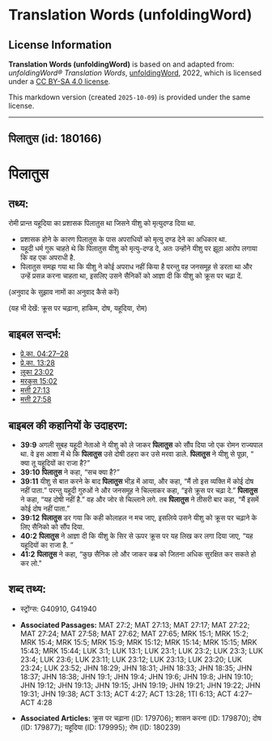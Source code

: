 # Translation Words (unfoldingWord)

## License Information

**Translation Words (unfoldingWord)** is based on and adapted from: _unfoldingWord® Translation Words_, [unfoldingWord](https://unfoldingword.org/utw), 2022, which is licensed under a [CC BY-SA 4.0 license](https://creativecommons.org/licenses/by-sa/4.0/legalcode.en).

This markdown version (created `2025-10-09`) is provided under the same license.



--------------------------------

## पिलातुस (id: 180166)

पिलातुस
=======

तथ्य:
-----

रोमी प्रान्त यहूदिया का प्रशासक पिलातुस था जिसने यीशु को मृत्युदण्ड दिया था.

* प्रशासक होने के कारण पिलातुस के पास अपराधियों को मृत्यु दण्ड देने का अधिकार था.
* यहूदी धर्म गुरू चाहते थे कि पिलातुस यीशु को मृत्यु\-दण्ड दे, अतः उन्होंने यीशु पर झूठा आरोप लगाया कि वह एक अपराधी है.
* पिलातुस समझ गया था कि यीशु ने कोई अपराध नहीं किया है परन्तु वह जनसमूह से डरता था और उन्हें प्रसन्न करना चाहता था, इसलिए उसने सैनिकों को आज्ञा दी कि यीशु को क्रूस पर चढ़ा दें.

(अनुवाद के सुझाव नामों का अनुवाद कैसे करें)

(यह भी देखें: क्रूस पर चढ़ाना, हाकिम, दोष, यहूदिया, रोम)

बाइबल सन्दर्भ:
--------------

* [प्रे.का. 04:27–28](https://ref.ly/Acts4:27-Acts4:28)
* [प्रे.का. 13:28](https://ref.ly/Acts13:28)
* [लूका 23:02](https://ref.ly/Luke23:2)
* [मरकुस 15:02](https://ref.ly/Mark15:2)
* [मत्ती 27:13](https://ref.ly/Matt27:13)
* [मत्ती 27:58](https://ref.ly/Matt27:58)

बाइबल की कहानियों के उदाहरण:
----------------------------

* **39:9** अगली सुबह यहूदी नेताओ ने यीशु को ले जाकर **पिलातुस** को सौंप दिया जो एक रोमन राज्यपाल था. वे इस आशा में थे कि **पिलातुस** उसे दोषी ठहरा कर उसे मरवा डाले. **पिलातुस** ने यीशु से पूछा, “ क्या तू यहूदियों का राजा है?”
* **39:10** **पिलातुस** ने कहा, “सच क्या है?”
* **39:11** यीशु से बात करने के बाद **पिलातुस** भीड़ में आया, और कहा, “मैं तो इस व्यक्ति में कोई दोष नहीं पाता.” परन्तु यहूदी गुरुओं ने और जनसमूह ने चिल्लाकर कहा, “इसे क्रूस पर चढ़ा दे.” **पिलातुस** ने कहा, “यह दोषी नहीं है.” वह और जोर से चिल्लाने लगे. तब **पिलातुस** ने तीसरी बार कहा, “मैं इसमें कोई दोष नहीं पाता.”
* **39:12** **पिलातुस** डर गया कि कही कोलाहल न मच जाए, इसलिये उसने यीशु को क्रूस पर चढ़ाने के लिए सैनिको को सौंप दिया.
* **40:2** **पिलातुस** ने आज्ञा दी कि यीशु के सिर से ऊपर क्रूस पर यह लिख कर लगा दिया जाए, “यह यहूदियों का राजा है. ”
* **41:2** **पिलातुस** ने कहा, “कुछ सैनिक लो और जाकर कब्र को जितना अधिक सुरक्षित कर सकते हो कर लो."

शब्द तथ्य:
----------

* स्ट्रोंग्स: G40910, G41940

* **Associated Passages:** MAT 27:2; MAT 27:13; MAT 27:17; MAT 27:22; MAT 27:24; MAT 27:58; MAT 27:62; MAT 27:65; MRK 15:1; MRK 15:2; MRK 15:4; MRK 15:5; MRK 15:9; MRK 15:12; MRK 15:14; MRK 15:15; MRK 15:43; MRK 15:44; LUK 3:1; LUK 13:1; LUK 23:1; LUK 23:2; LUK 23:3; LUK 23:4; LUK 23:6; LUK 23:11; LUK 23:12; LUK 23:13; LUK 23:20; LUK 23:24; LUK 23:52; JHN 18:29; JHN 18:31; JHN 18:33; JHN 18:35; JHN 18:37; JHN 18:38; JHN 19:1; JHN 19:4; JHN 19:6; JHN 19:8; JHN 19:10; JHN 19:12; JHN 19:13; JHN 19:15; JHN 19:19; JHN 19:21; JHN 19:22; JHN 19:31; JHN 19:38; ACT 3:13; ACT 4:27; ACT 13:28; 1TI 6:13; ACT 4:27–ACT 4:28
* **Associated Articles:** क्रूस पर चढ़ाना (ID: 179706); शासन करना (ID: 179870); दोष (ID: 179877); यहूदिया (ID: 179995); रोम (ID: 180239)

